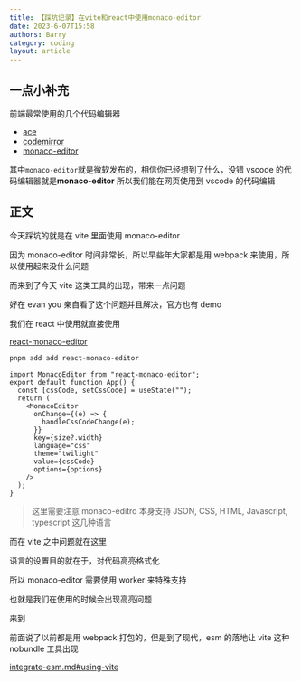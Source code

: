 ```yaml
---
title: 【踩坑记录】在vite和react中使用monaco-editor
date: 2023-6-07T15:58
authors: Barry
category: coding
layout: article
---
```


## 一点小补充

前端最常使用的几个代码编辑器

- [ace](https://ace.c9.io/)
- [codemirror](https://codemirror.net/5/)
- [monaco-editor](https://github.com/microsoft/monaco-editor)

其中`monaco-editor`就是微软发布的，相信你已经想到了什么，没错 vscode 的代码编辑器就是**monaco-editor**
所以我们能在网页使用到 vscode 的代码编辑

## 正文

今天踩坑的就是在 vite 里面使用 monaco-editor

因为 monaco-editor 时间非常长，所以早些年大家都是用 webpack 来使用，所以使用起来没什么问题

而来到了今天 vite 这类工具的出现，带来一点问题

好在 evan you 亲自看了这个问题并且解决，官方也有 demo

我们在 react 中使用就直接使用

[react-monaco-editor](https://github.com/react-monaco-editor/react-monaco-editor)

```bash
pnpm add add react-monaco-editor
```

```tsx
import MonacoEditor from "react-monaco-editor";
export default function App() {
  const [cssCode, setCssCode] = useState("");
  return (
    <MonacoEditor
      onChange={(e) => {
        handleCssCodeChange(e);
      }}
      key={size?.width}
      language="css"
      theme="twilight"
      value={cssCode}
      options={options}
    />
  );
}
```

> 这里需要注意 monaco-editro 本身支持 JSON, CSS, HTML, Javascript, typescript 这几种语言

而在 vite 之中问题就在这里

语言的设置目的就在于，对代码高亮格式化

所以 monaco-editor 需要使用 worker 来特殊支持

也就是我们在使用的时候会出现高亮问题

来到

前面说了以前都是用 webpack 打包的，但是到了现代，esm 的落地让 vite 这种 nobundle 工具出现

[integrate-esm.md#using-vite](https://github.com/Microsoft/monaco-editor/blob/main/docs/integrate-esm.md#using-vite)
